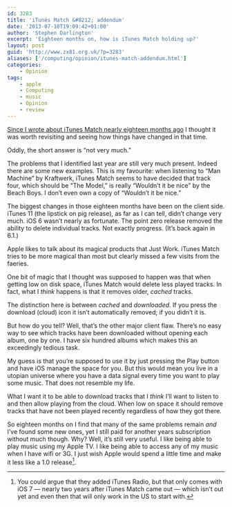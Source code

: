 ```yaml
---
id: 3283
title: 'iTunes Match &#8212; addendum'
date: '2013-07-10T19:09:42+01:00'
author: 'Stephen Darlington'
excerpt: 'Eighteen months on, how is iTunes Match holding up?'
layout: post
guid: 'http://www.zx81.org.uk/?p=3283'
aliases: ['/computing/opinion/itunes-match-addendum.html']
categories:
    - Opinion
tags:
    - apple
    - Computing
    - music
    - Opinion
    - review
---
```


[Since I wrote about iTunes Match nearly eighteen months ago](/computing/opinion/itunes-match.html "/computing/opinion/itunes-match.html") I thought it was worth revisiting and seeing how things have changed in that time.

Oddly, the short answer is “not very much.”

The problems that I identified last year are still very much present. Indeed there are some new examples. This is my favourite: when listening to “Man Machine” by Kraftwerk, iTunes Match seems to have decided that track four, which should be “The Model,” is really “Wouldn’t it be nice” by the Beach Boys. I don’t even own a copy of “Wouldn’t it be nice.”

The biggest changes in those eighteen months have been on the client side. iTunes 11 (the lipstick on pig release), as far as I can tell, didn’t change very much. iOS 6 wasn’t nearly as fortunate. The point zero release removed the ability to delete individual tracks. Not exactly progress. (It’s back again in 6.1.)

Apple likes to talk about its magical products that Just Work. iTunes Match tries to be more magical than most but clearly missed a few visits from the faeries.

One bit of magic that I thought was supposed to happen was that when getting low on disk space, iTunes Match would delete less played tracks. In fact, what I *think* happens is that it removes older, *cached* tracks.

The distinction here is between *cached* and *downloaded*. If you press the download (cloud) icon it isn’t automatically removed; if you didn’t it is.

But how do you tell? Well, that’s the other major client flaw. There’s no easy way to see which tracks have been downloaded without opening each album, one by one. I have six hundred albums which makes this an exceedingly tedious task.

My guess is that you’re supposed to use it by just pressing the Play button and have iOS manage the space for you. But this would mean you live in a utopian universe where you have a data signal every time you want to play some music. That does not resemble my life.

What I want it to be able to download tracks that I *think* I’ll want to listen to and then allow playing from the cloud. When low on space it should remove tracks that have not been played recently regardless of how they got there.

So eighteen months on I find that many of the same problems remain *and* I’ve found some new ones, yet I still paid for another years subscription without much though. Why? Well, it’s still very useful. I like being able to play music using my Apple TV. I like being able to access any of my music when I have wifi or 3G. I just wish Apple would spend a little time and make it less like a 1.0 release[^1].
[^1]: You could argue that they added iTunes Radio, but that only comes with iOS 7 — nearly two years after iTunes Match came out — which isn’t out yet and even then that will only work in the US to start with.
